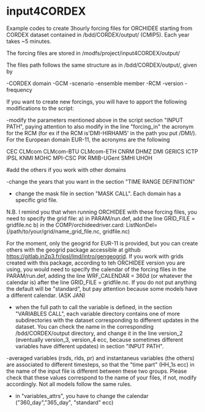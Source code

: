 # input4CORDEX
Example codes to create 3hourly forcing files for ORCHIDEE starting from CORDEX dataset contained in /bdd/CORDEX/output/ (CMIP5). Each year takes ~5 minutes.

The forcing files are stored in /modfs/project/input4CORDEX/output/

The files path follows the same structure as in /bdd/CORDEX/output/, given by

-CORDEX domain
-GCM
-scenario
-ensemble member
-RCM
-version
-frequency

If you want to create new forcings, you will have to apport the following modifications to the script:

-modify the parameters mentioned above in the script section "INPUT PATH", paying attention to also modify in the line "forcing_in" the acronym for the RCM (for ex if the RCM is'DMI-HIRHAM5' in the path you put /DMI/).
For the European domain EUR-11, the acronyms are the following

CEC  CLMcom  CLMcom-BTU  CLMcom-ETH  CNRM  DHMZ  DMI  GERICS  ICTP  IPSL  KNMI	MOHC  MPI-CSC  PIK  RMIB-UGent	SMHI  UHOH

#add the others if you work with other domains

-change the years that you want in the section "TIME RANGE DEFINITION"

- change the mask file in section "MASK CALL". Each domain has a specific grid file.
  
N.B. I remind you that when running ORCHIDEE with these forcing files, you need to specify the grid file:
  a) in PARAM/run.def, add the line GRID_FILE = gridfile.nc
  b) in the COMP/orchideedriver.card: ListNonDel= (/path/to/your/grid/name_grid_file.nc, gridfile.nc)

For the moment, only the geogrid for EUR-11 is provided, but you can create others with the geogrid package accessible at github https://gitlab.in2p3.fr/ipsl/lmd/intro/gengeogrid.
If you work with grids created with this package, according to teh ORCHIDEE version you are using, you would need to specify the calendar of the forcing files in the PARAM/run.def, adding the line
WRF_CALENDAR = 360d (or whatever the calendar is) after the line GRID_FILE = gridfile.nc. If you do not put anything the default will be "standard", but pay attention because some models have a different calendar. (ASK JAN) 
  
- when the full path to call the variable is defined, in the section "VARIABLES CALL", each variable directory contains one of more subdirectories with the dataset corresponding to different updates in the dataset. You can check the name in the corresponding /bdd/CORDEX/output directory, and change it in the line version_2 (eventually version_3, version_4 ecc, because sometimes different variables have different updates) in section "INPUT PATH".

-averaged variables (rsds, rlds, pr) and instantaneus variables (the others) are associated to different timesteps, so that the "time part" (HH_1s ecc) in the name of the input file is different between these two groups. Please check that these values correspond to the name of your files, if not, modify accordingly. Not all models follow the same rules.

- in "variables_attrs", you have to change the calendar  ("360_day","365_day", "standard" ecc)

